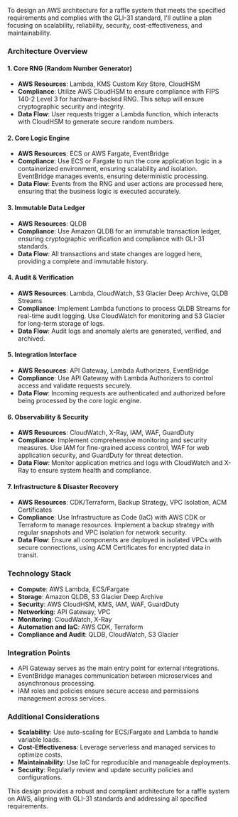 To design an AWS architecture for a raffle system that meets the specified requirements and complies with the GLI-31 standard, I'll outline a plan focusing on scalability, reliability, security, cost-effectiveness, and maintainability.

### Architecture Overview

#### 1. **Core RNG (Random Number Generator)**

- **AWS Resources**: Lambda, KMS Custom Key Store, CloudHSM
- **Compliance**: Utilize AWS CloudHSM to ensure compliance with FIPS 140-2 Level 3 for hardware-backed RNG. This setup will ensure cryptographic security and integrity.
- **Data Flow**: User requests trigger a Lambda function, which interacts with CloudHSM to generate secure random numbers.

#### 2. **Core Logic Engine**

- **AWS Resources**: ECS or AWS Fargate, EventBridge
- **Compliance**: Use ECS or Fargate to run the core application logic in a containerized environment, ensuring scalability and isolation. EventBridge manages events, ensuring deterministic processing.
- **Data Flow**: Events from the RNG and user actions are processed here, ensuring that the business logic is executed accurately.

#### 3. **Immutable Data Ledger**

- **AWS Resources**: QLDB
- **Compliance**: Use Amazon QLDB for an immutable transaction ledger, ensuring cryptographic verification and compliance with GLI-31 standards.
- **Data Flow**: All transactions and state changes are logged here, providing a complete and immutable history.

#### 4. **Audit & Verification**

- **AWS Resources**: Lambda, CloudWatch, S3 Glacier Deep Archive, QLDB Streams
- **Compliance**: Implement Lambda functions to process QLDB Streams for real-time audit logging. Use CloudWatch for monitoring and S3 Glacier for long-term storage of logs.
- **Data Flow**: Audit logs and anomaly alerts are generated, verified, and archived.

#### 5. **Integration Interface**

- **AWS Resources**: API Gateway, Lambda Authorizers, EventBridge
- **Compliance**: Use API Gateway with Lambda Authorizers to control access and validate requests securely.
- **Data Flow**: Incoming requests are authenticated and authorized before being processed by the core logic engine.

#### 6. **Observability & Security**

- **AWS Resources**: CloudWatch, X-Ray, IAM, WAF, GuardDuty
- **Compliance**: Implement comprehensive monitoring and security measures. Use IAM for fine-grained access control, WAF for web application security, and GuardDuty for threat detection.
- **Data Flow**: Monitor application metrics and logs with CloudWatch and X-Ray to ensure system health and compliance.

#### 7. **Infrastructure & Disaster Recovery**

- **AWS Resources**: CDK/Terraform, Backup Strategy, VPC Isolation, ACM Certificates
- **Compliance**: Use Infrastructure as Code (IaC) with AWS CDK or Terraform to manage resources. Implement a backup strategy with regular snapshots and VPC isolation for network security.
- **Data Flow**: Ensure all components are deployed in isolated VPCs with secure connections, using ACM Certificates for encrypted data in transit.

### Technology Stack

- **Compute**: AWS Lambda, ECS/Fargate
- **Storage**: Amazon QLDB, S3 Glacier Deep Archive
- **Security**: AWS CloudHSM, KMS, IAM, WAF, GuardDuty
- **Networking**: API Gateway, VPC
- **Monitoring**: CloudWatch, X-Ray
- **Automation and IaC**: AWS CDK, Terraform
- **Compliance and Audit**: QLDB, CloudWatch, S3 Glacier

### Integration Points

- API Gateway serves as the main entry point for external integrations.
- EventBridge manages communication between microservices and asynchronous processing.
- IAM roles and policies ensure secure access and permissions management across services.

### Additional Considerations

- **Scalability**: Use auto-scaling for ECS/Fargate and Lambda to handle variable loads.
- **Cost-Effectiveness**: Leverage serverless and managed services to optimize costs.
- **Maintainability**: Use IaC for reproducible and manageable deployments.
- **Security**: Regularly review and update security policies and configurations.

This design provides a robust and compliant architecture for a raffle system on AWS, aligning with GLI-31 standards and addressing all specified requirements.

